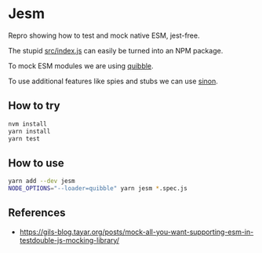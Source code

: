 # Jesm

Repro showing how to test and mock native ESM, jest-free.

The stupid [src/index.js](src/index.js) can easily be turned into an NPM package. 

To mock ESM modules we are using [quibble](https://www.npmjs.com/package/quibble).

To use additional features like spies and stubs we can use [sinon](https://sinonjs.org/releases/v12.0.1/). 

## How to try

```sh
nvm install
yarn install
yarn test
```

## How to use

```sh
yarn add --dev jesm
NODE_OPTIONS="--loader=quibble" yarn jesm *.spec.js
```

## References
- <https://gils-blog.tayar.org/posts/mock-all-you-want-supporting-esm-in-testdouble-js-mocking-library/>
